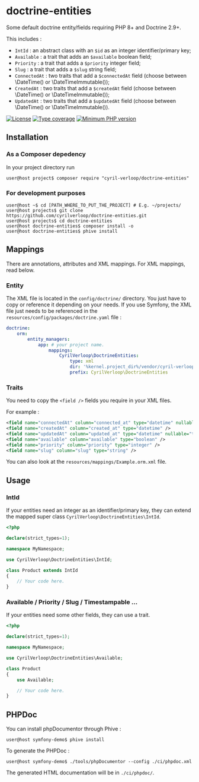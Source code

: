 # doctrine-entities

Some default doctrine entity/fields requiring PHP 8+ and Doctrine 2.9+.

This includes :

- `IntId` : an abstract class with an `$id` as an integer identifier/primary key;
- `Available` : a trait that adds an `$available` boolean field;
- `Priority` : a trait that adds a `$priority` integer field;
- `Slug` : a trait that adds a `$slug` string field;
- `ConnectedAt` : two traits that add a `$connectedAt` field (choose between \DateTime() or \DateTimeImmutable());
- `CreatedAt` : two traits that add a `$createdAt` field (choose between \DateTime() or \DateTimeImmutable());
- `UpdatedAt` : two traits that add a `$updatedAt` field (choose between \DateTime() or \DateTimeImmutable()).

[![License](https://img.shields.io/github/license/cyrilverloop/doctrine-entities)](https://github.com/cyrilverloop/doctrine-entities/blob/trunk/LICENSE)
[![Type coverage](https://shepherd.dev/github/cyrilverloop/doctrine-entities/coverage.svg)](https://shepherd.dev/github/cyrilverloop/doctrine-entities)
[![Minimum PHP version](https://img.shields.io/badge/php-%3E%3D8-%23777BB4?logo=php&style=flat)](https://www.php.net/)


## Installation

### As a Composer depedency

In your project directory run

```shellsession
user@host project$ composer require "cyril-verloop/doctrine-entities"
```

### For development purposes

```shellsession
user@host ~$ cd [PATH_WHERE_TO_PUT_THE_PROJECT] # E.g. ~/projects/
user@host projects$ git clone https://github.com/cyrilverloop/doctrine-entities.git
user@host projects$ cd doctrine-entities
user@host doctrine-entities$ composer install -o
user@host doctrine-entities$ phive install
```


## Mappings

There are annotations, attributes and XML mappings. For XML mappings, read below.

### Entity

The XML file is located in the `config/doctrine/` directory.
You just have to copy or reference it depending on your needs.
If you use Symfony, the XML file just needs to be referenced in the `resources/config/packages/doctrine.yaml` file :

```yaml
doctrine:
    orm:
        entity_managers:
            app: # your project name.
                mappings:
                    CyrilVerloop\DoctrineEntities:
                        type: xml
                        dir: '%kernel.project_dir%/vendor/cyril-verloop/doctrine-entities/config/doctrine'
                        prefix: CyrilVerloop\DoctrineEntities
```

### Traits

You need to copy the `<field />` fields you require in your XML files.

For example :
```xml
<field name="connectedAt" column="connected_at" type="datetime" nullable="true" />
<field name="createdAt" column="created_at" type="datetime" />
<field name="updatedAt" column="updated_at" type="datetime" nullable="true" />
<field name="available" column="available" type="boolean" />
<field name="priority" column="priority" type="integer" />
<field name="slug" column="slug" type="string" />
```

You can also look at the `resources/mappings/Example.orm.xml` file.

## Usage

### IntId

If your entities need an integer as an identifier/primary key,
they can extend the mapped super class `CyrilVerloop\DoctrineEntities\IntId`.

```php
<?php

declare(strict_types=1);

namespace MyNamespace;

use CyrilVerloop\DoctrineEntities\IntId;

class Product extends IntId
{
    // Your code here.
}
```

### Available / Priority / Slug / Timestampable ...

If your entities need some other fields, they can use a trait.

```php
<?php

declare(strict_types=1);

namespace MyNamespace;

use CyrilVerloop\DoctrineEntities\Available;

class Product
{
    use Available;

    // Your code here.
}
```


## PHPDoc

You can install phpDocumentor through Phive :
```shellsession
user@host symfony-demo$ phive install
```

To generate the PHPDoc :
```shellsession
user@host symfony-demo$ ./tools/phpDocumentor --config ./ci/phpdoc.xml
```
The generated HTML documentation will be in `./ci/phpdoc/`.
